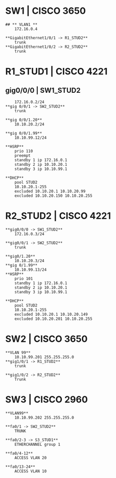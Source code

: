 # SW1 | CISCO 3650
	## ** VLAN1 **
		172.16.0.4 

	**GigabitEthernet1/0/1 -> R1_STUD2**
		trunk
	**GigabitEthernet1/0/2 -> R2_STUD2**
		trunk
	
# R1_STUD1 | CISCO 4221

##	**gig0/0/0 | SW1_STUD2**
		172.16.0.2/24
	**gig 0/0/1 -> SW2_STUD2**
		trunk

	**gig 0/0/1.20**
		10.10.20.2/24
		
	**gig 0/0/1.99**
		10.10.99.12/24

	**HSRP**
		prio 110
		preempt
		standby 1 ip 172.16.0.1
		standby 2 ip 10.10.20.1
		standby 3 ip 10.10.99.1

	**DHCP**
		pool STUD2
		10.10.20.1-255
		excluded 10.10.20.1 10.10.20.99
		excluded 10.10.20.150 10.10.20.255


# R2_STUD2 | CISCO 4221
	**gig0/0/0 -> SW1_STUD2**
		172.16.0.3/24

	**gig0/0/1 -> SW2_STUD2**
		trunk
	
	**gig0/1.20**
		10.10.20.3/24
	**gig 0/1.99**
		10.10.99.13/24
	**HSRP**
		prio 101
		standby 1 ip 172.16.0.1
		standby 2 ip 10.10.20.1
		standby 3 ip 10.10.99.1

	**DHCP**
		pool STUD2
		10.10.20.1-255
		excluded 10.10.20.1 10.10.20.149
		excluded 10.10.20.201 10.10.20.255

# SW2 | CISCO 3650

	**VLAN 99**
		10.10.99.201 255.255.255.0
	**gig1/0/1 -> R1_STUD2**
		trunk

	**gig1/0/2 -> R2_STUD2**
		Trunk

# SW3 | CISCO 2960

	**VLAN99**
		10.10.99.202 255.255.255.0

	**fa0/1 -> SW2_STUD2**
		TRUNK 

	**fa0/2-3 -> S3_STUD1**
		ETHERCHANNEL group 1

	**fa0/4-12**
		ACCESS VLAN 20 

	**fa0/13-24**
		ACCESS VLAN 10
